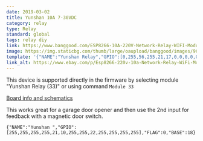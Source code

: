 ```yaml
---
date: 2019-03-02
title: Yunshan 10A 7-30VDC
category: relay
type: Relay
standard: global
tags: relay diy
link: https://www.banggood.com/ESP8266-10A-220V-Network-Relay-WIFI-Module-Input-DC-7V30V-p-1089200.html
image: https://img.staticbg.com/thumb/large/oaupload/banggood/images/9C/4F/be1cc42e-0a08-4a00-b097-8c001600f677.JPG
template: '{"NAME":"Yunshan Relay","GPIO":[0,255,56,255,21,17,0,0,0,0,0,0,0],"FLAG":0,"BASE":33}'
link_alt: https://www.ebay.com/p/Esp8266-220v-10a-Network-Relay-WiFi-Module/1369583381
---
```

This device is supported directly in the firmware by selecting module "Yunshan Relay (33)" or using command `Module 33`

[Board info and schematics](https://ucexperiment.wordpress.com/2016/12/18/yunshan-esp8266-250v-15a-acdc-network-wifi-relay-module/)

This works great for a garage door opener and then use the 2nd input for feedback with a magnetic door switch.

```
{"NAME":"Yunshan ","GPIO":[255,255,255,255,21,10,255,255,22,255,255,255,255],"FLAG":0,"BASE":18}
```

